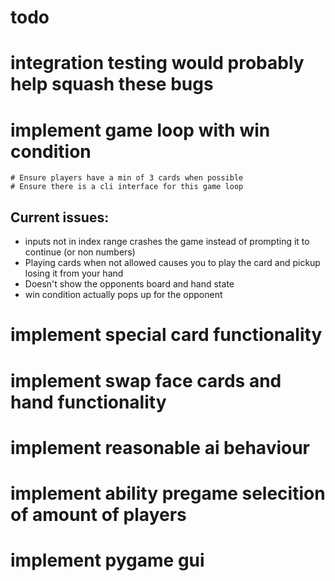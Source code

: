 # todo

# integration testing would probably help squash these bugs

# implement game loop with win condition
    # Ensure players have a min of 3 cards when possible
    # Ensure there is a cli interface for this game loop

## Current issues:
- inputs not in index range crashes the game instead of prompting it to continue (or non numbers)
- Playing cards when not allowed causes you to play the card and pickup losing it from your hand
- Doesn't show the opponents board and hand state
- win condition actually pops up for the opponent

# implement special card functionality
# implement swap face cards and hand functionality
# implement reasonable ai behaviour
# implement ability pregame selecition of amount of players
# implement pygame gui